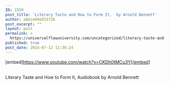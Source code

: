 ```yaml
---
ID: 1559
post_title: 'Literary Taste and How to Form It,  by Arnold Bennett'
author: abbie04m553726
post_excerpt: ""
layout: post
permalink: >
  https://universalflowuniversity.com/uncategorized/literary-taste-and-how-to-form-it-by-arnold-bennett/
published: true
post_date: 2014-07-12 11:36:24
---
```

[embed]https://www.youtube.com/watch?v=CKDh0tMCu3Y[/embed]</br></br>
<p>Literary Taste and How to Form It, Audiobook by Arnold Bennett</p>